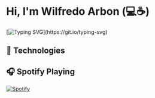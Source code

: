 
# Hi, I'm Wilfredo Arbon (💻☕)

[![Typing SVG](https://readme-typing-svg.demolab.com?font=Fira+Code&weight=600&size=30&pause=1000&color=3C9C22&width=435&lines=Full+Stack+Developer;Technology+Enthusiast;and+a+Coffee+Lover.;Nice+meeting+you...)](https://git.io/typing-svg)


## 🔧 Technologies



## 🎧 Spotify Playing

[![Spotify](https://spotify-readme.warbon.me/api/spotify?background_color=0d1117&border_color=ffffff)](https://open.spotify.com/user/22kjfgytbca6mhrblint7e22a)



